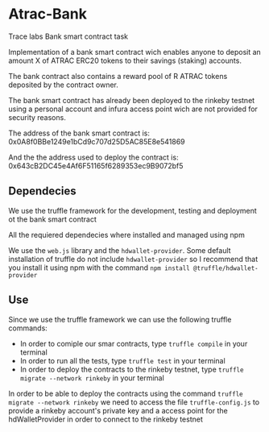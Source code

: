 # Atrac-Bank

Trace labs Bank smart contract task

Implementation of a bank smart contract wich enables anyone to deposit an amount X of ATRAC ERC20 tokens to their savings (staking) accounts.

The bank contract also contains a reward pool of R ATRAC tokens deposited by the contract owner.

The bank smart contract has already been deployed to the rinkeby testnet using a personal account and infura access point wich are not provided for security reasons.

The address of the bank smart contract is: 0x0A8f0BBe1249e1bCd9c707d25D5AC85E8e541869 

And the the address used to deploy the contract is: 0x643cB2DC45e4Af6F51165f6289353ec9B9072bf5

## Dependecies

We use the truffle framework for the development, testing and deployment ot the bank smart contract

All the requiered dependecies where installed and managed using npm 

We use the `web.js` library and the `hdwallet-provider`. Some default installation of truffle do not include `hdwallet-provider` so I recommend that you install it
using npm with the command `npm install @truffle/hdwallet-provider`


## Use
Since we use the truffle framework we can use the following truffle commands:
- In order to comiple our smar contracts, type `truffle compile` in your terminal
- In order to run all the tests, type `truffle test` in your terminal
- In order to deploy the contracts to the rinkeby testnet, type `truffle migrate --network rinkeby` in your terminal

In order to be able to deploy the contracts using the command `truffle migrate --network rinkeby` we need to access the file
`truffle-config.js`  to provide a rinkeby account's private key and a access point for the hdWalletProvider in order to connect to the 
rinkeby testnet




